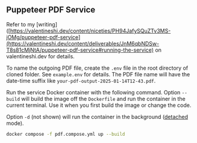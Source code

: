 ## Puppeteer PDF Service

Refer to my [writing]([https://valentineshi.dev/content/niceties/PH94JafySQuZTv3MS-jOMg/puppeteer-pdf-service](https://valentineshi.dev/content/deliverables/JnM6qbNDSw-T8s81cMjNtA/puppeteer-pdf-service#running-the-service) on valentineshi.dev for details.

To name the outgoing PDF file, create the `.env` file in the root directory of cloned folder. See `example.env` for details. The PDF file name will have the date-time suffix like `your-pdf-output-2025-01-14T12-43.pdf`.

Run the service Docker container with the following command. Option `--build` will build the image off the `Dockerfile` and run the container in the current terminal. Use it when you first build the image or change the code. 

Option `-d` (not shown) will run the container in the background ([detached](https://docs.docker.com/reference/cli/docker/container/run/#detach) mode).

```bash
docker compose -f pdf.compose.yml up --build
```
